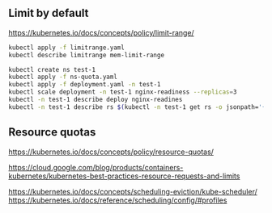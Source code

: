 ## Limit by default

https://kubernetes.io/docs/concepts/policy/limit-range/

```sh
kubectl apply -f limitrange.yaml
kubectl describe limitrange mem-limit-range
```

```sh
kubectl create ns test-1
kubectl apply -f ns-quota.yaml
kubectl apply -f deployment.yaml -n test-1
kubectl scale deployment -n test-1 nginx-readiness --replicas=3
kubectl -n test-1 describe deploy nginx-readines
kubectl -n test-1 describe rs $(kubectl -n test-1 get rs -o jsonpath='{.items[0].metadata.name}')
```

## Resource quotas

https://kubernetes.io/docs/concepts/policy/resource-quotas/

https://cloud.google.com/blog/products/containers-kubernetes/kubernetes-best-practices-resource-requests-and-limits

https://kubernetes.io/docs/concepts/scheduling-eviction/kube-scheduler/
https://kubernetes.io/docs/reference/scheduling/config/#profiles